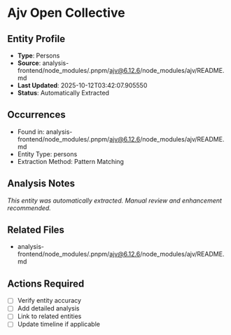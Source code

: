 # Ajv Open Collective

## Entity Profile
- **Type**: Persons
- **Source**: analysis-frontend/node_modules/.pnpm/ajv@6.12.6/node_modules/ajv/README.md
- **Last Updated**: 2025-10-12T03:42:07.905550
- **Status**: Automatically Extracted

## Occurrences
- Found in: analysis-frontend/node_modules/.pnpm/ajv@6.12.6/node_modules/ajv/README.md
- Entity Type: persons
- Extraction Method: Pattern Matching

## Analysis Notes
*This entity was automatically extracted. Manual review and enhancement recommended.*

## Related Files
- analysis-frontend/node_modules/.pnpm/ajv@6.12.6/node_modules/ajv/README.md

## Actions Required
- [ ] Verify entity accuracy
- [ ] Add detailed analysis
- [ ] Link to related entities
- [ ] Update timeline if applicable
